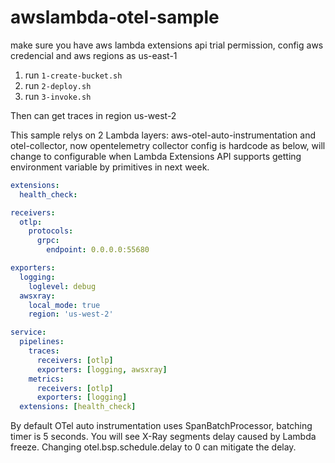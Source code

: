 # awslambda-otel-sample
make sure you have aws lambda extensions api trial permission, config aws credencial and aws regions as us-east-1
1. run `1-create-bucket.sh`
2. run `2-deploy.sh`
3. run `3-invoke.sh`

Then can get traces in region us-west-2

This sample relys on 2 Lambda layers: aws-otel-auto-instrumentation and otel-collector, now opentelemetry collector config is hardcode as below, will change to configurable when Lambda Extensions API supports getting environment variable by primitives in next week.
```yaml
extensions:
  health_check:

receivers:
  otlp:
    protocols:
      grpc:
        endpoint: 0.0.0.0:55680

exporters:
  logging:
    loglevel: debug
  awsxray:
    local_mode: true
    region: 'us-west-2'

service:
  pipelines:
    traces:
      receivers: [otlp]
      exporters: [logging, awsxray]
    metrics:
      receivers: [otlp]
      exporters: [logging]
  extensions: [health_check]
```

By default OTel auto instrumentation uses SpanBatchProcessor, batching timer is 5 seconds. You will see X-Ray segments delay caused by Lambda freeze.
Changing otel.bsp.schedule.delay to 0 can mitigate the delay.
